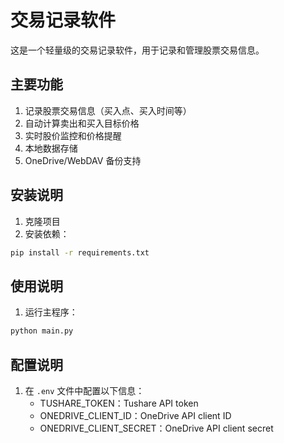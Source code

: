 # 交易记录软件

这是一个轻量级的交易记录软件，用于记录和管理股票交易信息。

## 主要功能

1. 记录股票交易信息（买入点、买入时间等）
2. 自动计算卖出和买入目标价格
3. 实时股价监控和价格提醒
4. 本地数据存储
5. OneDrive/WebDAV 备份支持

## 安装说明

1. 克隆项目
2. 安装依赖：
```bash
pip install -r requirements.txt
```

## 使用说明

1. 运行主程序：
```bash
python main.py
```

## 配置说明

1. 在 `.env` 文件中配置以下信息：
   - TUSHARE_TOKEN：Tushare API token
   - ONEDRIVE_CLIENT_ID：OneDrive API client ID
   - ONEDRIVE_CLIENT_SECRET：OneDrive API client secret 